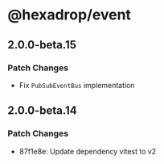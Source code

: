 # @hexadrop/event

## 2.0.0-beta.15

### Patch Changes

- Fix `PubSubEventBus` implementation

## 2.0.0-beta.14

### Patch Changes

- 87f1e8e: Update dependency vitest to v2
